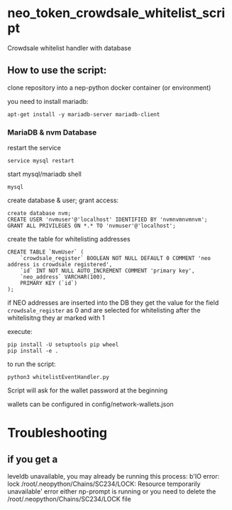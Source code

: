 # neo_token_crowdsale_whitelist_script
Crowdsale whitelist handler with database

## How to use the script:
clone repository into a nep-python docker container (or environment)

you need to install mariadb:
```
apt-get install -y mariadb-server mariadb-client
```

### MariaDB & nvm Database
restart the service
```
service mysql restart
```
start mysql/mariadb shell
```
mysql
```
create database & user; grant access:
```
create database nvm;
CREATE USER 'nvmuser'@'localhost' IDENTIFIED BY 'nvmnvmnvmnvm';
GRANT ALL PRIVILEGES ON *.* TO 'nvmuser'@'localhost';

```

create the table for whitelisting addresses
```
CREATE TABLE `NvmUser` (
	`crowdsale_register` BOOLEAN NOT NULL DEFAULT 0 COMMENT 'neo address is crowdsale registered',
	`id` INT NOT NULL AUTO_INCREMENT COMMENT 'primary key',
	`neo_address` VARCHAR(100),
	PRIMARY KEY (`id`)
);
```

if NEO addresses are inserted into the DB they get the value for the field `crowdsale_register` as 0
and are selected for whitelisting
after the whitelisitng they ar marked with 1

execute: 
```
pip install -U setuptools pip wheel
pip install -e .
```

to run the script:
```
python3 whitelistEventHandler.py
```

Script will ask for the wallet password at the beginning

wallets can be configured in config/network-wallets.json

# Troubleshooting

## if you get a 
leveldb unavailable, you may already be running this process: b'IO error: lock /root/.neopython/Chains/SC234/LOCK: Resource temporarily unavailable' error
either np-prompt is running or you need to delete the /root/.neopython/Chains/SC234/LOCK file

